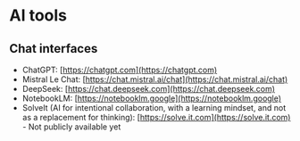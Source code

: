 # AI tools 

## Chat interfaces
- ChatGPT: [https://chatgpt.com](https://chatgpt.com)
- Mistral Le Chat: [https://chat.mistral.ai/chat](https://chat.mistral.ai/chat)
- DeepSeek: [https://chat.deepseek.com](https://chat.deepseek.com)
- NotebookLM: [https://notebooklm.google](https://notebooklm.google)
- SolveIt (AI for intentional collaboration, with a learning mindset, and not as a replacement for thinking): [https://solve.it.com](https://solve.it.com) - Not publicly available yet
